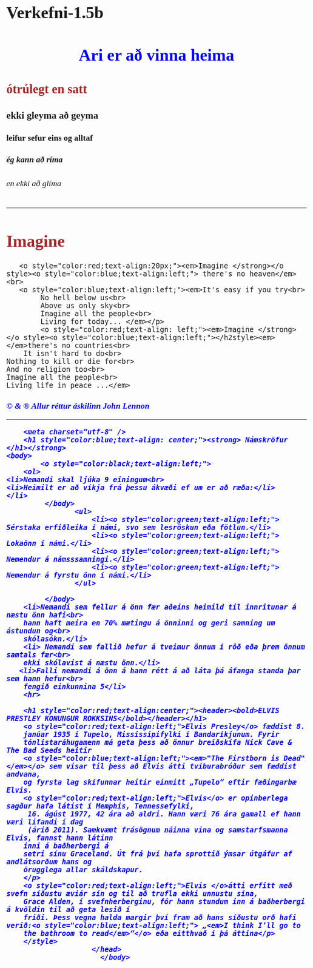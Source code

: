 # Verkefni-1.5b
<!DOCTYPE HTML>
<html>
        <head>
            <link href='https://fonts.googleapis.com/css?family=Kalam' rel='stylesheet'>
            <style>
                    div {
                      border: 1px solid blue;
                      margin-top: 200px;
                      margin-bottom: 200px;
                      margin-right: 200px;
                      margin-left: 200px;
                                          }
                    </style>
                    </head>
                    <style>
            body {
                font-family: 'Kalam';font-size: 22px;
            }
            </style>
            <title>AriPh</title>
           <meta charset="utf-8" /> 
            <h1 style="color:blue;text-align:center;"> Ari er að vinna heima</h1>
           <body>
                <h2 style="color:brown;text-align:left;">ótrúlegt en satt</h2>
                <h3>ekki gleyma að geyma</h3>
                <h4>leifur sefur eins og alltaf</h4>
                <h5>ég kann að ríma</h5>
                <h6>en ekki að glíma</h6>
            </body>
</html>
<hr>
<!DOCTYPE html>
<html>
        <meta charset="utf-8" /> 
        <h1 style="color:brown;text-align:left;"> Imagine</h1>
                                     
       <o style="color:red;text-align:20px;"><em>Imagine </strong></o style><o style="color:blue;text-align:left;"> there's no heaven</em><br>
       <o style="color:blue;text-align:left;"><em>It's easy if you try<br>
            No hell below us<br>
            Above us only sky<br>
            Imagine all the people<br>
            Living for today... </em></p>
            <o style="color:red;text-align: left;"><em>Imagine </strong></o style><o style="color:blue;text-align:left;"></h2style><em></em>there's no countries<br>
        It isn't hard to do<br>
    Nothing to kill or die for<br>
    And no religion too<br>
    Imagine all the people<br>
    Living life in peace ...</em>
   <h5 style="color:blue;text-align:left;"><em>© & ® Allur réttur áskilinn John Lennon</em> </h5style>
    <hr>
    <!DOCTYPE html>
<html>
        
        <meta charset=“utf-8" /> 
        <h1 style="color:blue;text-align: center;"><strong> Námskröfur </h1></strong>
    <body>
            <o style="color:black;text-align:left;">
        <ol>
    <li>Nemandi skal ljúka 9 einingum<br>
    <li>Heimilt er að víkja frá þessu ákvæði ef um er að ræða:</li>
    </li>
             </body>
                    <ul>
                        <li><o style="color:green;text-align:left;"> Sérstaka erfiðleika í námi, svo sem lesröskun eða fötlun.</li>
                        <li><o style="color:green;text-align:left;"> Lokaönn í námi.</li>
                        <li><o style="color:green;text-align:left;"> Nemendur á námsssamningi.</li>
                        <li><o style="color:green;text-align:left;"> Nemendur á fyrstu önn í námi.</li>
                    </ul>
              
             </body>
        <li>Nemandi sem fellur á önn fær aðeins heimild til innritunar á næstu önn hafi<br>
        hann haft meira en 70% mætingu á önninni og geri samning um ástundun og<br> 
        skólasókn.</li>
        <li> Nemandi sem fallið hefur á tveimur önnum í röð eða þrem önnum samtals fær<br>
        ekki skólavist á næstu önn.</li>
       <li>Falli nemandi á önn á hann rétt á að láta þá áfanga standa þar sem hann hefur<br>
        fengið einkunnina 5</li>
        <hr>
  
        <h1 style="color:red;text-align:center;"><header><bold>ELVIS PRESTLEY KONUNGUR ROKKSINS</bold></header></h1>
        <o style="color:red;text-align:left;">Elvis Presley</o> fæddist 8. 
        janúar 1935 í Tupelo, Mississipifylki í Bandaríkjunum. Fyrir
        tónlistaráhugamenn má geta þess að önnur breiðskífa Nick Cave & The Bad Seeds heitir
        <o style="color:blue;text-align:left;"><em>"The Firstborn is Dead"</em></o> sem vísar til þess að Elvis átti tvíburabróður sem fæddist andvana,
        og fyrsta lag skífunnar heitir einmitt „Tupelo“ eftir fæðingarbæ Elvis.
        <o style="color:red;text-align:left;">Elvis</o> er opinberlega sagður hafa látist í Memphis, Tennessefylki,
         16. ágúst 1977, 42 ára að aldri. Hann væri 76 ára gamall ef hann væri lifandi í dag 
         (árið 2011). Samkvæmt frásögnum náinna vina og samstarfsmanna Elvis, fannst hann látinn 
        inni á baðherbergi á
        setri sínu Graceland. Út frá því hafa sprottið ýmsar útgáfur af andlátsorðum hans og
        örugglega allar skáldskapur.
        </p>
        <o style="color:red;text-align:left;">Elvis </o>átti erfitt með svefn síðustu æviár sín og til að trufla ekki unnustu sína,
        Grace Alden, í svefnherberginu, fór hann stundum inn á baðherbergi á kvöldin til að geta lesið í
        friði. Þess vegna halda margir því fram að hans síðustu orð hafi verið:<o style="color:blue;text-align:left;"> „<em>I think I’ll go to
        the bathroom to read</em>“</o> eða eitthvað í þá áttina</p>
        </style>
                        </head>
                          </body>
